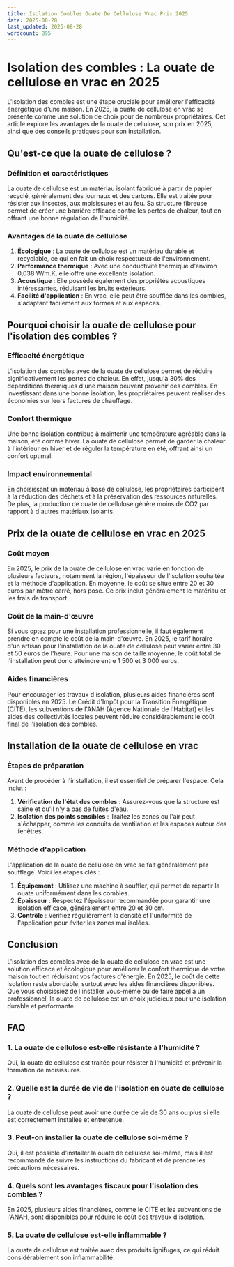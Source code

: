 ```yaml
---
title: Isolation Combles Ouate De Cellulose Vrac Prix 2025
date: 2025-08-28
last_updated: 2025-08-28
wordcount: 895
---
```


# Isolation des combles : La ouate de cellulose en vrac en 2025

L'isolation des combles est une étape cruciale pour améliorer l'efficacité énergétique d'une maison. En 2025, la ouate de cellulose en vrac se présente comme une solution de choix pour de nombreux propriétaires. Cet article explore les avantages de la ouate de cellulose, son prix en 2025, ainsi que des conseils pratiques pour son installation.

## Qu'est-ce que la ouate de cellulose ?

### Définition et caractéristiques

La ouate de cellulose est un matériau isolant fabriqué à partir de papier recyclé, généralement des journaux et des cartons. Elle est traitée pour résister aux insectes, aux moisissures et au feu. Sa structure fibreuse permet de créer une barrière efficace contre les pertes de chaleur, tout en offrant une bonne régulation de l'humidité.

### Avantages de la ouate de cellulose

1. **Écologique** : La ouate de cellulose est un matériau durable et recyclable, ce qui en fait un choix respectueux de l'environnement.
2. **Performance thermique** : Avec une conductivité thermique d'environ 0,038 W/m.K, elle offre une excellente isolation.
3. **Acoustique** : Elle possède également des propriétés acoustiques intéressantes, réduisant les bruits extérieurs.
4. **Facilité d'application** : En vrac, elle peut être soufflée dans les combles, s'adaptant facilement aux formes et aux espaces.

## Pourquoi choisir la ouate de cellulose pour l'isolation des combles ?

### Efficacité énergétique

L'isolation des combles avec de la ouate de cellulose permet de réduire significativement les pertes de chaleur. En effet, jusqu'à 30% des déperditions thermiques d'une maison peuvent provenir des combles. En investissant dans une bonne isolation, les propriétaires peuvent réaliser des économies sur leurs factures de chauffage.

### Confort thermique

Une bonne isolation contribue à maintenir une température agréable dans la maison, été comme hiver. La ouate de cellulose permet de garder la chaleur à l'intérieur en hiver et de réguler la température en été, offrant ainsi un confort optimal.

### Impact environnemental

En choisissant un matériau à base de cellulose, les propriétaires participent à la réduction des déchets et à la préservation des ressources naturelles. De plus, la production de ouate de cellulose génère moins de CO2 par rapport à d'autres matériaux isolants.

## Prix de la ouate de cellulose en vrac en 2025

### Coût moyen

En 2025, le prix de la ouate de cellulose en vrac varie en fonction de plusieurs facteurs, notamment la région, l'épaisseur de l'isolation souhaitée et la méthode d'application. En moyenne, le coût se situe entre 20 et 30 euros par mètre carré, hors pose. Ce prix inclut généralement le matériau et les frais de transport.

### Coût de la main-d'œuvre

Si vous optez pour une installation professionnelle, il faut également prendre en compte le coût de la main-d'œuvre. En 2025, le tarif horaire d'un artisan pour l'installation de la ouate de cellulose peut varier entre 30 et 50 euros de l'heure. Pour une maison de taille moyenne, le coût total de l'installation peut donc atteindre entre 1 500 et 3 000 euros.

### Aides financières

Pour encourager les travaux d'isolation, plusieurs aides financières sont disponibles en 2025. Le Crédit d'Impôt pour la Transition Énergétique (CITE), les subventions de l'ANAH (Agence Nationale de l'Habitat) et les aides des collectivités locales peuvent réduire considérablement le coût final de l'isolation des combles.

## Installation de la ouate de cellulose en vrac

### Étapes de préparation

Avant de procéder à l'installation, il est essentiel de préparer l'espace. Cela inclut :

1. **Vérification de l'état des combles** : Assurez-vous que la structure est saine et qu'il n'y a pas de fuites d'eau.
2. **Isolation des points sensibles** : Traitez les zones où l'air peut s'échapper, comme les conduits de ventilation et les espaces autour des fenêtres.

### Méthode d'application

L'application de la ouate de cellulose en vrac se fait généralement par soufflage. Voici les étapes clés :

1. **Équipement** : Utilisez une machine à souffler, qui permet de répartir la ouate uniformément dans les combles.
2. **Épaisseur** : Respectez l'épaisseur recommandée pour garantir une isolation efficace, généralement entre 20 et 30 cm.
3. **Contrôle** : Vérifiez régulièrement la densité et l'uniformité de l'application pour éviter les zones mal isolées.

## Conclusion

L'isolation des combles avec de la ouate de cellulose en vrac est une solution efficace et écologique pour améliorer le confort thermique de votre maison tout en réduisant vos factures d'énergie. En 2025, le coût de cette isolation reste abordable, surtout avec les aides financières disponibles. Que vous choisissiez de l'installer vous-même ou de faire appel à un professionnel, la ouate de cellulose est un choix judicieux pour une isolation durable et performante.

## FAQ

### 1. La ouate de cellulose est-elle résistante à l'humidité ?

Oui, la ouate de cellulose est traitée pour résister à l'humidité et prévenir la formation de moisissures.

### 2. Quelle est la durée de vie de l'isolation en ouate de cellulose ?

La ouate de cellulose peut avoir une durée de vie de 30 ans ou plus si elle est correctement installée et entretenue.

### 3. Peut-on installer la ouate de cellulose soi-même ?

Oui, il est possible d'installer la ouate de cellulose soi-même, mais il est recommandé de suivre les instructions du fabricant et de prendre les précautions nécessaires.

### 4. Quels sont les avantages fiscaux pour l'isolation des combles ?

En 2025, plusieurs aides financières, comme le CITE et les subventions de l'ANAH, sont disponibles pour réduire le coût des travaux d'isolation.

### 5. La ouate de cellulose est-elle inflammable ?

La ouate de cellulose est traitée avec des produits ignifuges, ce qui réduit considérablement son inflammabilité.